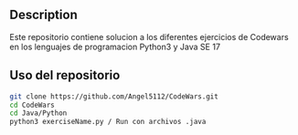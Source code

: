 ## Description

Este repositorio contiene solucion a los diferentes ejercicios de Codewars en los lenguajes de programacion Python3 y Java SE 17

## Uso del repositorio

```bash
git clone https://github.com/Angel5112/CodeWars.git
cd CodeWars
cd Java/Python
python3 exerciseName.py / Run con archivos .java
```
